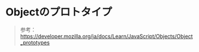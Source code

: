 # Objectのプロトタイプ

> 参考：https://developer.mozilla.org/ja/docs/Learn/JavaScript/Objects/Object_prototypes
